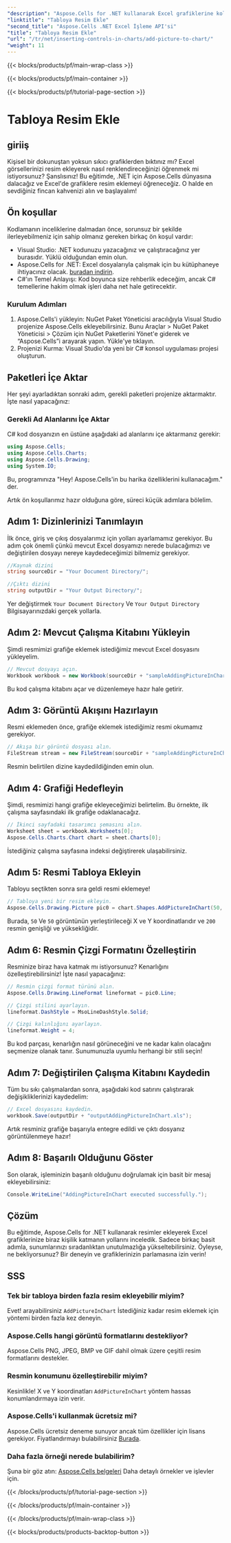 ```yaml
---
"description": "Aspose.Cells for .NET kullanarak Excel grafiklerine kolayca resim eklemeyi öğrenin. Grafiklerinizi ve sunumlarınızı sadece birkaç basit adımda geliştirin."
"linktitle": "Tabloya Resim Ekle"
"second_title": "Aspose.Cells .NET Excel İşleme API'si"
"title": "Tabloya Resim Ekle"
"url": "/tr/net/inserting-controls-in-charts/add-picture-to-chart/"
"weight": 11
---
```


{{< blocks/products/pf/main-wrap-class >}}

{{< blocks/products/pf/main-container >}}

{{< blocks/products/pf/tutorial-page-section >}}

# Tabloya Resim Ekle

## giriiş

Kişisel bir dokunuştan yoksun sıkıcı grafiklerden bıktınız mı? Excel görsellerinizi resim ekleyerek nasıl renklendireceğinizi öğrenmek mi istiyorsunuz? Şanslısınız! Bu eğitimde, .NET için Aspose.Cells dünyasına dalacağız ve Excel'de grafiklere resim eklemeyi öğreneceğiz. O halde en sevdiğiniz fincan kahvenizi alın ve başlayalım!

## Ön koşullar

Kodlamanın inceliklerine dalmadan önce, sorunsuz bir şekilde ilerleyebilmeniz için sahip olmanız gereken birkaç ön koşul vardır:

- Visual Studio: .NET kodunuzu yazacağınız ve çalıştıracağınız yer burasıdır. Yüklü olduğundan emin olun.
- Aspose.Cells for .NET: Excel dosyalarıyla çalışmak için bu kütüphaneye ihtiyacınız olacak. [buradan indirin](https://releases.aspose.com/cells/net/).
- C#'ın Temel Anlayışı: Kod boyunca size rehberlik edeceğim, ancak C# temellerine hakim olmak işleri daha net hale getirecektir.

### Kurulum Adımları

1. Aspose.Cells'i yükleyin: NuGet Paket Yöneticisi aracılığıyla Visual Studio projenize Aspose.Cells ekleyebilirsiniz. Bunu Araçlar > NuGet Paket Yöneticisi > Çözüm için NuGet Paketlerini Yönet'e giderek ve “Aspose.Cells”i arayarak yapın. Yükle'ye tıklayın.
2. Projenizi Kurma: Visual Studio'da yeni bir C# konsol uygulaması projesi oluşturun.

## Paketleri İçe Aktar

Her şeyi ayarladıktan sonraki adım, gerekli paketleri projenize aktarmaktır. İşte nasıl yapacağınız:

### Gerekli Ad Alanlarını İçe Aktar

C# kod dosyanızın en üstüne aşağıdaki ad alanlarını içe aktarmanız gerekir:

```csharp
using Aspose.Cells;
using Aspose.Cells.Charts;
using Aspose.Cells.Drawing;
using System.IO;
```

Bu, programınıza "Hey! Aspose.Cells'in bu harika özelliklerini kullanacağım." der.

Artık ön koşullarımız hazır olduğuna göre, süreci küçük adımlara bölelim. 

## Adım 1: Dizinlerinizi Tanımlayın

İlk önce, giriş ve çıkış dosyalarımız için yolları ayarlamamız gerekiyor. Bu adım çok önemli çünkü mevcut Excel dosyamızı nerede bulacağımızı ve değiştirilen dosyayı nereye kaydedeceğimizi bilmemiz gerekiyor.

```csharp
//Kaynak dizini
string sourceDir = "Your Document Directory/";

//Çıktı dizini
string outputDir = "Your Output Directory/";
```

Yer değiştirmek `Your Document Directory` Ve `Your Output Directory` Bilgisayarınızdaki gerçek yollarla. 

## Adım 2: Mevcut Çalışma Kitabını Yükleyin

Şimdi resmimizi grafiğe eklemek istediğimiz mevcut Excel dosyasını yükleyelim.

```csharp
// Mevcut dosyayı açın.
Workbook workbook = new Workbook(sourceDir + "sampleAddingPictureInChart.xls");
```

Bu kod çalışma kitabını açar ve düzenlemeye hazır hale getirir.

## Adım 3: Görüntü Akışını Hazırlayın

Resmi eklemeden önce, grafiğe eklemek istediğimiz resmi okumamız gerekiyor. 

```csharp
// Akışa bir görüntü dosyası alın.
FileStream stream = new FileStream(sourceDir + "sampleAddingPictureInChart.png", FileMode.Open, FileAccess.Read);
```

Resmin belirtilen dizine kaydedildiğinden emin olun.

## Adım 4: Grafiği Hedefleyin

Şimdi, resmimizi hangi grafiğe ekleyeceğimizi belirtelim. Bu örnekte, ilk çalışma sayfasındaki ilk grafiğe odaklanacağız.

```csharp
// İkinci sayfadaki tasarımcı şemasını alın.
Worksheet sheet = workbook.Worksheets[0];
Aspose.Cells.Charts.Chart chart = sheet.Charts[0];
```

İstediğiniz çalışma sayfasına indeksi değiştirerek ulaşabilirsiniz.

## Adım 5: Resmi Tabloya Ekleyin

Tabloyu seçtikten sonra sıra geldi resmi eklemeye! 

```csharp
// Tabloya yeni bir resim ekleyin.
Aspose.Cells.Drawing.Picture pic0 = chart.Shapes.AddPictureInChart(50, 50, stream, 200, 200);
```

Burada, `50` Ve `50` görüntünün yerleştirileceği X ve Y koordinatlarıdır ve `200` resmin genişliği ve yüksekliğidir.

## Adım 6: Resmin Çizgi Formatını Özelleştirin

Resminize biraz hava katmak mı istiyorsunuz? Kenarlığını özelleştirebilirsiniz! İşte nasıl yapacağınız:

```csharp
// Resmin çizgi format türünü alın.
Aspose.Cells.Drawing.LineFormat lineformat = pic0.Line; 

// Çizgi stilini ayarlayın.
lineformat.DashStyle = MsoLineDashStyle.Solid;

// Çizgi kalınlığını ayarlayın.
lineformat.Weight = 4;    
```

Bu kod parçası, kenarlığın nasıl görüneceğini ve ne kadar kalın olacağını seçmenize olanak tanır. Sunumunuzla uyumlu herhangi bir stili seçin!

## Adım 7: Değiştirilen Çalışma Kitabını Kaydedin

Tüm bu sıkı çalışmalardan sonra, aşağıdaki kod satırını çalıştırarak değişikliklerinizi kaydedelim:

```csharp
// Excel dosyasını kaydedin.
workbook.Save(outputDir + "outputAddingPictureInChart.xls");
```

Artık resminiz grafiğe başarıyla entegre edildi ve çıktı dosyanız görüntülenmeye hazır!

## Adım 8: Başarılı Olduğunu Göster

Son olarak, işleminizin başarılı olduğunu doğrulamak için basit bir mesaj ekleyebilirsiniz:

```csharp
Console.WriteLine("AddingPictureInChart executed successfully.");
```

## Çözüm

Bu eğitimde, Aspose.Cells for .NET kullanarak resimler ekleyerek Excel grafiklerinize biraz kişilik katmanın yollarını inceledik. Sadece birkaç basit adımla, sunumlarınızı sıradanlıktan unutulmazlığa yükseltebilirsiniz. Öyleyse, ne bekliyorsunuz? Bir deneyin ve grafiklerinizin parlamasına izin verin!

## SSS

### Tek bir tabloya birden fazla resim ekleyebilir miyim?
Evet! arayabilirsiniz `AddPictureInChart` İstediğiniz kadar resim eklemek için yöntemi birden fazla kez deneyin.

### Aspose.Cells hangi görüntü formatlarını destekliyor?
Aspose.Cells PNG, JPEG, BMP ve GIF dahil olmak üzere çeşitli resim formatlarını destekler.

### Resmin konumunu özelleştirebilir miyim?
Kesinlikle! X ve Y koordinatları `AddPictureInChart` yöntem hassas konumlandırmaya izin verir.

### Aspose.Cells'i kullanmak ücretsiz mi?
Aspose.Cells ücretsiz deneme sunuyor ancak tüm özellikler için lisans gerekiyor. Fiyatlandırmayı bulabilirsiniz [Burada](https://purchase.aspose.com/buy).

### Daha fazla örneği nerede bulabilirim?
Şuna bir göz atın: [Aspose.Cells belgeleri](https://reference.aspose.com/cells/net/) Daha detaylı örnekler ve işlevler için.

{{< /blocks/products/pf/tutorial-page-section >}}

{{< /blocks/products/pf/main-container >}}

{{< /blocks/products/pf/main-wrap-class >}}

{{< blocks/products/products-backtop-button >}}